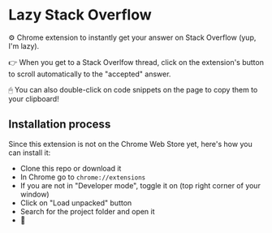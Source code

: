 # Lazy Stack Overflow

⚙️ Chrome extension to instantly get your answer on Stack Overflow (yup, I'm lazy).

👉 When you get to a Stack Overlfow thread, click on the extension's button to scroll automatically to the "accepted" answer.

🖱 You can also double-click on code snippets on the page to copy them to your clipboard!

## Installation process

Since this extension is not on the Chrome Web Store yet, here's how you can install it:

* Clone this repo or download it
* In Chrome go to `chrome://extensions`
* If you are not in "Developer mode", toggle it on (top right corner of your window)
* Click on "Load unpacked" button
* Search for the project folder and open it
* 🎉
